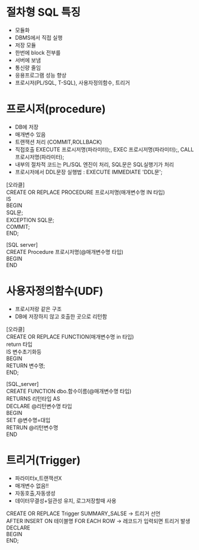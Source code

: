 # 절차형 SQL 특징
-  모듈화
-  DBMS에서 직접 실행
-  저장 모듈
-  한번에 block 전부를
-  서버에 보냄
-  통신량 줄임
-  응용프로그램 성능 향상
-  프로시저(PL/SQL, T-SQL), 사용자정의함수, 트리거

 # 프로시저(procedure)
 - DB에 저장
 - 매개변수 있음
 - 트랜잭션 처리 (COMMIT,ROLLBACK)
 - 직접호출 EXECUTE 프로시저명(파라미터);, EXEC 프로시저명(파라미터);, CALL 프로시저명(파라미터);
 - 내부의 절차적 코드는 PL/SQL 엔진이 처리, SQL문은 SQL실행기가 처리
 - 프로시저에서 DDL문장 실행법 : EXECUTE IMMEDIATE 'DDL문';

[오라클]  
CREATE OR REPLACE PROCEDURE 프로시저명(매개변수명 IN 타입)    
IS    
BEGIN    
 SQL문;   
 EXCEPTION SQL문;    
 COMMIT;    
END;    
     
[SQL server]       
CREATE Procedure 프로시저명(@매개변수명 타입)      
BEGIN      
END    
      
 # 사용자정의함수(UDF)
 - 프로시저랑 같은 구조     
 - DB에 저장하지 않고 호출한 곳으로 리턴함     
    
[오라클]    
CREATE OR REPLACE FUNCTION(매개변수명 in 타입)    
return 타입     
IS 변수초기화등    
BEGIN    
RETURN 변수명;    
END;
       
[SQL_server]    
CREATE FUNCTION dbo.함수이름(@매개변수명 타입)   
RETURNS 리턴타입 AS    
DECLARE @리턴변수명 타입    
BEGIN      
SET @변수명=대입    
RETRUN @리턴변수명   
END     
        
 # 트리거(Trigger)
 - 파라미터x,트랜잭션X
 - 매개변수 없음!!
 - 자동호출,자동생성
 - 데이터무결성+일관성 유지, 로그저장할때 사용
    
CREATE OR REPLACE Trigger SUMMARY_SALSE → 트리거 선언    
AFTER INSERT ON 테이블명 FOR EACH ROW → 레코드가 입력되면 트리거 발생     
DECLARE     
BEGIN     
END;     
